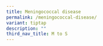 ```yaml
---
title: Meningococcal disease
permalink: /meningococcal-disease/
variant: tiptap
description: ""
third_nav_title: M to S
---
```

